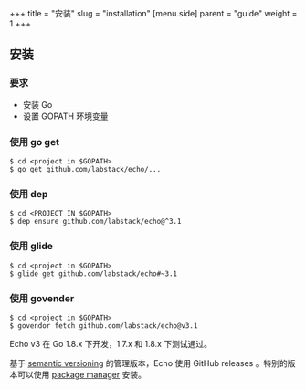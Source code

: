 +++
title = "安装"
slug = "installation"
[menu.side]
  parent = "guide"
  weight = 1
+++

## 安装

### 要求

- 安装 Go
- 设置 GOPATH 环境变量

### 使用 go get

```shell
$ cd <project in $GOPATH>
$ go get github.com/labstack/echo/...
```

### 使用 dep
```shell
$ cd <PROJECT IN $GOPATH>
$ dep ensure github.com/labstack/echo@^3.1
```

### 使用 glide

```shell
$ cd <project in $GOPATH>
$ glide get github.com/labstack/echo#~3.1
```

### 使用 govender

```shell
$ cd <project in $GOPATH>
$ govendor fetch github.com/labstack/echo@v3.1
```

Echo v3 在 Go 1.8.x 下开发，1.7.x 和 1.8.x 下测试通过。

基于 [semantic versioning](http://semver.org) 的管理版本，Echo 使用 GitHub releases 。特别的版本可以使用 [package manager](https://github.com/avelino/awesome-go#package-management) 安装。